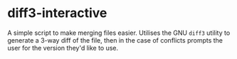 diff3-interactive
=================

A simple script to make merging files easier.  Utilises the GNU `diff3` utility
to generate a 3-way diff of the file, then in the case of conflicts prompts the
user for the version they'd like to use.
